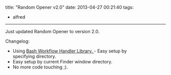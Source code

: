 title: "Random Opener v2.0"
date: 2013-04-27 00:21:40
tags:
- alfred
---

Just updated Random Opener to version 2.0.

Changelog:

- Using [Bash Workflow Handler Library.
](http://www.alfredforum.com/topic/1920-bash-workflow-handler/)- Easy setup by specifying directory.
- Easy setup by current Finder window directory.
- No more code touching ;).
